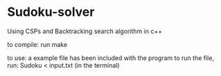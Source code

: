 # Sudoku-solver
Using CSPs and Backtracking search algorithm in c++

to compile: run make

to use: a example file has been included with the program
 to run the file, run: Sudoku < input.txt (in the terminal)
